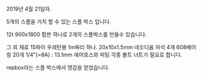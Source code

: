 2019년 4월 21일자. 

5개의 스플을 거치 할 수 있는 스플 박스 입니다.

12t 900x1800 합판 하나로 2개의 스플박스를 만들수 있습니다.

그 외 재료
15파이 우레탄봉 1m짜리 하나. 
20x10x1.5mm 네오디옴 자석 4개
608베어링 20개
1/4"(=8A) : 13.1mm 에어호스와 피팅 
각종 볼트 너트가 필요로 합니다. 

repbox라는 스플 박스에서 영감을 얻었습니다.


